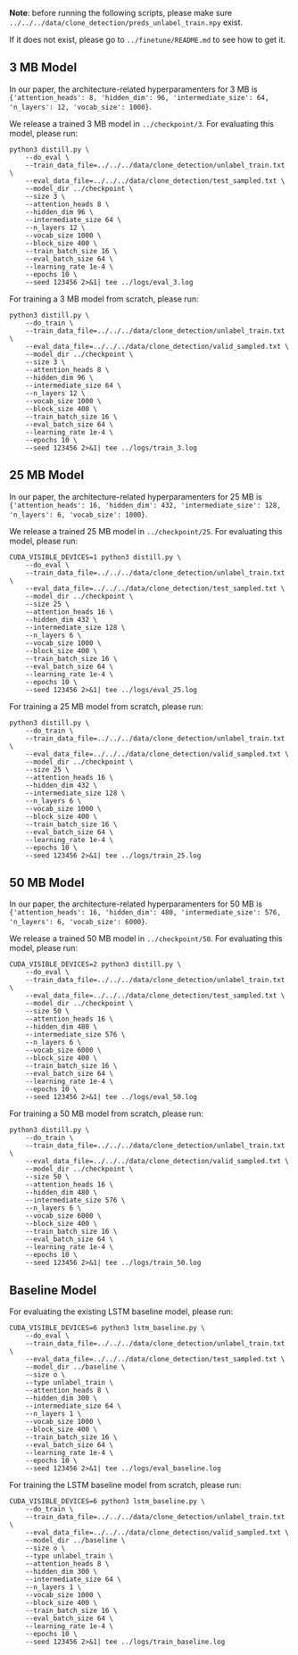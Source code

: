 
**Note**: before running the following scripts, please make sure `../../../data/clone_detection/preds_unlabel_train.npy` exist.

If it does not exist, please go to `../finetune/README.md` to see how to get it.

## 3 MB Model

In our paper, the architecture-related hyperparamenters for 3 MB is `{'attention_heads': 8, 'hidden_dim': 96, 'intermediate_size': 64, 'n_layers': 12, 'vocab_size': 1000}`.

We release a trained 3 MB model in `../checkpoint/3`. For evaluating this model, please run:
```
python3 distill.py \
    --do_eval \
    --train_data_file=../../../data/clone_detection/unlabel_train.txt \
    --eval_data_file=../../../data/clone_detection/test_sampled.txt \
    --model_dir ../checkpoint \
    --size 3 \
    --attention_heads 8 \
    --hidden_dim 96 \
    --intermediate_size 64 \
    --n_layers 12 \
    --vocab_size 1000 \
    --block_size 400 \
    --train_batch_size 16 \
    --eval_batch_size 64 \
    --learning_rate 1e-4 \
    --epochs 10 \
    --seed 123456 2>&1| tee ../logs/eval_3.log
```

For training a 3 MB model from scratch, please run:
```
python3 distill.py \
    --do_train \
    --train_data_file=../../../data/clone_detection/unlabel_train.txt \
    --eval_data_file=../../../data/clone_detection/valid_sampled.txt \
    --model_dir ../checkpoint \
    --size 3 \
    --attention_heads 8 \
    --hidden_dim 96 \
    --intermediate_size 64 \
    --n_layers 12 \
    --vocab_size 1000 \
    --block_size 400 \
    --train_batch_size 16 \
    --eval_batch_size 64 \
    --learning_rate 1e-4 \
    --epochs 10 \
    --seed 123456 2>&1| tee ../logs/train_3.log
```

## 25 MB Model

In our paper, the architecture-related hyperparamenters for 25 MB is `{'attention_heads': 16, 'hidden_dim': 432, 'intermediate_size': 128, 'n_layers': 6, 'vocab_size': 1000}`.

We release a trained 25 MB model in `../checkpoint/25`. For evaluating this model, please run:
```
CUDA_VISIBLE_DEVICES=1 python3 distill.py \
    --do_eval \
    --train_data_file=../../../data/clone_detection/unlabel_train.txt \
    --eval_data_file=../../../data/clone_detection/test_sampled.txt \
    --model_dir ../checkpoint \
    --size 25 \
    --attention_heads 16 \
    --hidden_dim 432 \
    --intermediate_size 128 \
    --n_layers 6 \
    --vocab_size 1000 \
    --block_size 400 \
    --train_batch_size 16 \
    --eval_batch_size 64 \
    --learning_rate 1e-4 \
    --epochs 10 \
    --seed 123456 2>&1| tee ../logs/eval_25.log
```

For training a 25 MB model from scratch, please run:
```
python3 distill.py \
    --do_train \
    --train_data_file=../../../data/clone_detection/unlabel_train.txt \
    --eval_data_file=../../../data/clone_detection/valid_sampled.txt \
    --model_dir ../checkpoint \
    --size 25 \
    --attention_heads 16 \
    --hidden_dim 432 \
    --intermediate_size 128 \
    --n_layers 6 \
    --vocab_size 1000 \
    --block_size 400 \
    --train_batch_size 16 \
    --eval_batch_size 64 \
    --learning_rate 1e-4 \
    --epochs 10 \
    --seed 123456 2>&1| tee ../logs/train_25.log
```

## 50 MB Model

In our paper, the architecture-related hyperparamenters for 50 MB is `{'attention_heads': 16, 'hidden_dim': 480, 'intermediate_size': 576, 'n_layers': 6, 'vocab_size': 6000}`.

We release a trained 50 MB model in `../checkpoint/50`. For evaluating this model, please run:
```
CUDA_VISIBLE_DEVICES=2 python3 distill.py \
    --do_eval \
    --train_data_file=../../../data/clone_detection/unlabel_train.txt \
    --eval_data_file=../../../data/clone_detection/test_sampled.txt \
    --model_dir ../checkpoint \
    --size 50 \
    --attention_heads 16 \
    --hidden_dim 480 \
    --intermediate_size 576 \
    --n_layers 6 \
    --vocab_size 6000 \
    --block_size 400 \
    --train_batch_size 16 \
    --eval_batch_size 64 \
    --learning_rate 1e-4 \
    --epochs 10 \
    --seed 123456 2>&1| tee ../logs/eval_50.log
```

For training a 50 MB model from scratch, please run:
```
python3 distill.py \
    --do_train \
    --train_data_file=../../../data/clone_detection/unlabel_train.txt \
    --eval_data_file=../../../data/clone_detection/valid_sampled.txt \
    --model_dir ../checkpoint \
    --size 50 \
    --attention_heads 16 \
    --hidden_dim 480 \
    --intermediate_size 576 \
    --n_layers 6 \
    --vocab_size 6000 \
    --block_size 400 \
    --train_batch_size 16 \
    --eval_batch_size 64 \
    --learning_rate 1e-4 \
    --epochs 10 \
    --seed 123456 2>&1| tee ../logs/train_50.log
```

## Baseline Model

For evaluating the existing LSTM baseline model, please run:
```
CUDA_VISIBLE_DEVICES=6 python3 lstm_baseline.py \
    --do_eval \
    --train_data_file=../../../data/clone_detection/unlabel_train.txt \
    --eval_data_file=../../../data/clone_detection/test_sampled.txt \
    --model_dir ../baseline \
    --size o \
    --type unlabel_train \
    --attention_heads 8 \
    --hidden_dim 300 \
    --intermediate_size 64 \
    --n_layers 1 \
    --vocab_size 1000 \
    --block_size 400 \
    --train_batch_size 16 \
    --eval_batch_size 64 \
    --learning_rate 1e-4 \
    --epochs 10 \
    --seed 123456 2>&1| tee ../logs/eval_baseline.log
```

For training the LSTM baseline model from scratch, please run:
```
CUDA_VISIBLE_DEVICES=6 python3 lstm_baseline.py \
    --do_train \
    --train_data_file=../../../data/clone_detection/unlabel_train.txt \
    --eval_data_file=../../../data/clone_detection/valid_sampled.txt \
    --model_dir ../baseline \
    --size o \
    --type unlabel_train \
    --attention_heads 8 \
    --hidden_dim 300 \
    --intermediate_size 64 \
    --n_layers 1 \
    --vocab_size 1000 \
    --block_size 400 \
    --train_batch_size 16 \
    --eval_batch_size 64 \
    --learning_rate 1e-4 \
    --epochs 10 \
    --seed 123456 2>&1| tee ../logs/train_baseline.log
```